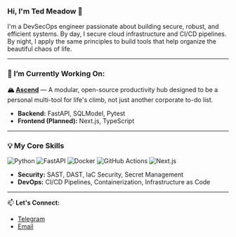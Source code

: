 ### Hi, I'm Ted Meadow 👋

I'm a DevSecOps engineer passionate about building secure, robust, and efficient systems. By day, I secure cloud infrastructure and CI/CD pipelines. By night, I apply the same principles to build tools that help organize the beautiful chaos of life.

---

### 🔭 I’m Currently Working On:

**🏔️ [Ascend](https://github.com/TedMeadow/Ascend)** — A modular, open-source productivity hub designed to be a personal multi-tool for life's climb, not just another corporate to-do list.
*   **Backend:** FastAPI, SQLModel, Pytest
*   **Frontend (Planned):** Next.js, TypeScript

---

### 💡 My Core Skills

<p align="left">
  <img src="https://img.shields.io/badge/Python-3776AB?style=for-the-badge&logo=python&logoColor=white" alt="Python"/>
  <img src="https://img.shields.io/badge/FastAPI-009688?style=for-the-badge&logo=fastapi&logoColor=white" alt="FastAPI"/>
  <img src="https://img.shields.io/badge/Docker-2496ED?style=for-the-badge&logo=docker&logoColor=white" alt="Docker"/>
  <img src="https://img.shields.io/badge/GitHub%20Actions-2088FF?style=for-the-badge&logo=github-actions&logoColor=white" alt="GitHub Actions"/>
  <img src="https://img.shields.io/badge/Next.js-000000?style=for-the-badge&logo=next.js&logoColor=white" alt="Next.js"/>
</p>

*   **Security:** SAST, DAST, IaC Security, Secret Management
*   **DevOps:** CI/CD Pipelines, Containerization, Infrastructure as Code

---

📫 **Let's Connect:**

*   [Telegram](https://t.me/TedMeadow)
*   [Email](email://tedmeadow@tedmeadow.ru)
